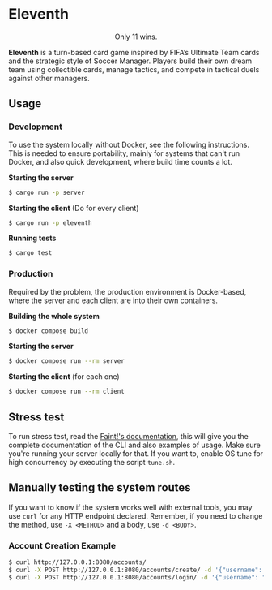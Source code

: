 # Eleventh

<p align="center">Only 11 wins.</p>

**Eleventh** is a turn-based card game inspired by FIFA’s Ultimate Team cards and the strategic style of Soccer Manager.
Players build their own dream team using collectible cards, manage tactics, and compete in tactical duels against other managers. 


## Usage

### Development

To use the system locally without Docker, see the following instructions.
This is needed to ensure portability, mainly for systems that can't run Docker,
and also quick development, where build time counts a lot.

**Starting the server**
```sh
$ cargo run -p server
```

**Starting the client** (Do for every client)

```sh
$ cargo run -p eleventh
```

**Running tests**

```sh
$ cargo test
```

### Production

Required by the problem, the production environment is Docker-based,
where the server and each client are into their own containers.

**Building the whole system**

```sh
$ docker compose build
```

**Starting the server**

```sh
$ docker compose run --rm server
```

**Starting the client** (for each one)

```sh
$ docker compose run --rm client
```

## Stress test

To run stress test, read the [Faint!'s documentation](./faint/Readme.md), this will give you the complete documentation of the CLI and also examples of usage. Make sure you're running your server locally for that. If you want to, enable OS tune for high concurrency by executing the script `tune.sh`.

## Manually testing the system routes

If you want to know if the system works well with external tools, you may use `curl` for any HTTP endpoint declared.
Remember, if you need to change the method, use `-X <METHOD>` and a body, use `-d <BODY>`.

### Account Creation Example

```sh
$ curl http://127.0.0.1:8080/accounts/
$ curl -X POST http://127.0.0.1:8080/accounts/create/ -d '{"username": "Rick", "password": "123456"}'
$ curl -X POST http://127.0.0.1:8080/accounts/login/ -d '{"username": "Rick", "password": "123456"}'
```